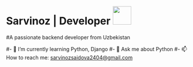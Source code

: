#  Sarvinoz | Developer <img src="https://media.giphy.com/media/mGcNjsfWAjY5AEZNw6/giphy.gif" width="50">

#A passionate backend developer from Uzbekistan

#- 🌱 I’m currently learning Python, Django
#- 💬 Ask me about Python
#- 📫 How to reach me: sarvinozsaidova2404@gmail.com

